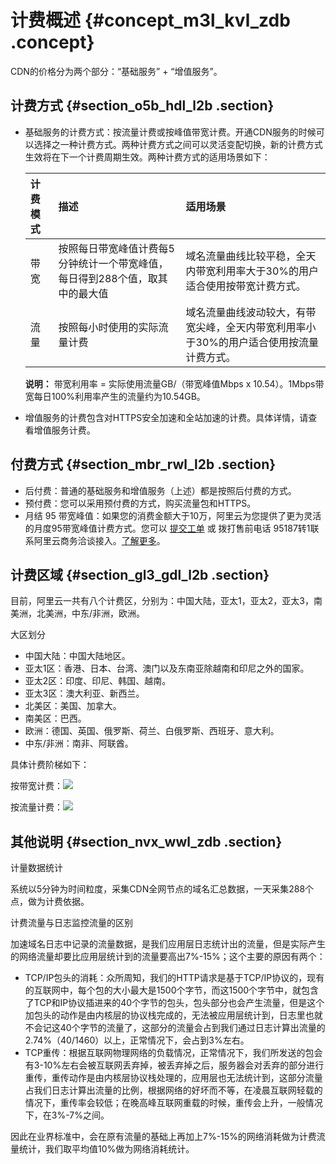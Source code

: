 # 计费概述 {#concept_m3l_kvl_zdb .concept}

CDN的价格分为两个部分：“基础服务” + “增值服务”。

## 计费方式 {#section_o5b_hdl_l2b .section}

-   基础服务的计费方式：按流量计费或按峰值带宽计费。开通CDN服务的时候可以选择之一种计费方式。两种计费方式之间可以灵活变配切换，新的计费方式生效将在下一个计费周期生效。两种计费方式的适用场景如下：

    |计费模式|描述|适用场景|
    |:---|:-|:---|
    |带宽|按照每日带宽峰值计费每5分钟统计一个带宽峰值，每日得到288个值，取其中的最大值|域名流量曲线比较平稳，全天内带宽利用率大于30%的用户适合使用按带宽计费方式。|
    |流量|按照每小时使用的实际流量计费|域名流量曲线波动较大，有带宽尖峰，全天内带宽利用率小于30%的用户适合使用按流量计费方式。|

    **说明：** 带宽利用率 = 实际使用流量GB/（带宽峰值Mbps x 10.54）。1Mbps带宽每日100%利用率产生的流量约为10.54GB。

-   增值服务的计费包含对HTTPS安全加速和全站加速的计费。具体详情，请查看增值服务计费。

## 付费方式 {#section_mbr_rwl_l2b .section}

-   后付费：普通的基础服务和增值服务（上述）都是按照后付费的方式。
-   预付费：您可以采用预付费的方式，购买流量包和HTTPS。
-   月结 95 带宽峰值：如果您的消费金额大于10万，阿里云为您提供了更为灵活的月度95带宽峰值计费方式。您可以 [提交工单](https://workorder.console.aliyun.com/console.htm#/ticket/add?productCode=cdn&commonQuestionId=475&isSmart=true) 或 拨打售前电话 95187转1联系阿里云商务洽谈接入。[了解更多](https://help.aliyun.com/knowledge_detail/44313.html)。

## 计费区域 {#section_gl3_gdl_l2b .section}

目前，阿里云一共有八个计费区，分别为：中国大陆，亚太1，亚太2，亚太3，南美洲，北美洲，中东/非洲，欧洲。

大区划分

-   中国大陆：中国大陆地区。
-   亚太1区：香港、日本、台湾、澳门以及东南亚除越南和印尼之外的国家。
-   亚太2区：印度、印尼、韩国、越南。
-   亚太3区：澳大利亚、新西兰。
-   北美区：美国、加拿大。
-   南美区：巴西。
-   欧洲：德国、英国、俄罗斯、荷兰、白俄罗斯、西班牙、意大利。
-   中东/非洲：南非、阿联酋。

具体计费阶梯如下：

按带宽计费：![](http://static-aliyun-doc.oss-cn-hangzhou.aliyuncs.com/assets/img/15630/7130_zh-CN.png)

按流量计费：![](http://static-aliyun-doc.oss-cn-hangzhou.aliyuncs.com/assets/img/15631/7125_zh-CN.png)

## 其他说明 {#section_nvx_wwl_zdb .section}

计量数据统计

系统以5分钟为时间粒度，采集CDN全网节点的域名汇总数据，一天采集288个点，做为计费依据。

计费流量与日志监控流量的区别

加速域名日志中记录的流量数据，是我们应用层日志统计出的流量，但是实际产生的网络流量却要比应用层统计到的流量要高出7%-15%；这个主要的原因有两个：

-   TCP/IP包头的消耗：众所周知，我们的HTTP请求是基于TCP/IP协议的，现有的互联网中，每个包的大小最大是1500个字节，而这1500个字节中，就包含了TCP和IP协议插进来的40个字节的包头，包头部分也会产生流量，但是这个加包头的动作是由内核层的协议栈完成的，无法被应用层统计到，日志里也就不会记这40个字节的流量了，这部分的流量会占到我们通过日志计算出流量的2.74%（40/1460）以上，正常情况下，会占到3%左右。
-   TCP重传：根据互联网物理网络的负载情况，正常情况下，我们所发送的包会有3-10%左右会被互联网丢弃掉，被丢弃掉之后，服务器会对丢弃的部分进行重传，重传动作是由内核层协议栈处理的，应用层也无法统计到，这部分流量占我们日志计算出流量的比例，根据网络的好坏而不等，在凌晨互联网轻载的情况下，重传率会较低；在晚高峰互联网重载的时候，重传会上升，一般情况下，在3%-7%之间。

因此在业界标准中，会在原有流量的基础上再加上7%-15%的网络消耗做为计费流量统计，我们取平均值10%做为网络消耗统计。

